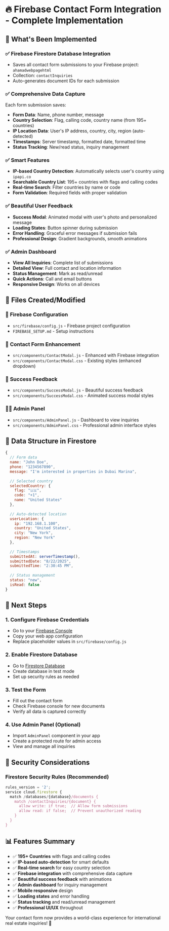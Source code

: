# 🔥 Firebase Contact Form Integration - Complete Implementation

## 🎯 **What's Been Implemented**

### ✅ **Firebase Firestore Database Integration**
- Saves all contact form submissions to your Firebase project: `ahamadwebpagehtml`
- Collection: `contactInquiries`
- Auto-generates document IDs for each submission

### ✅ **Comprehensive Data Capture**
Each form submission saves:
- **Form Data**: Name, phone number, message
- **Country Selection**: Flag, calling code, country name (from 195+ countries)
- **IP Location Data**: User's IP address, country, city, region (auto-detected)
- **Timestamps**: Server timestamp, formatted date, formatted time
- **Status Tracking**: New/read status, inquiry management

### ✅ **Smart Features**
- **IP-based Country Detection**: Automatically selects user's country using `ipapi.co`
- **Searchable Country List**: 195+ countries with flags and calling codes
- **Real-time Search**: Filter countries by name or code
- **Form Validation**: Required fields with proper validation

### ✅ **Beautiful User Feedback**
- **Success Modal**: Animated modal with user's photo and personalized message
- **Loading States**: Button spinner during submission
- **Error Handling**: Graceful error messages if submission fails
- **Professional Design**: Gradient backgrounds, smooth animations

### ✅ **Admin Dashboard**
- **View All Inquiries**: Complete list of submissions
- **Detailed View**: Full contact and location information
- **Status Management**: Mark as read/unread
- **Quick Actions**: Call and email buttons
- **Responsive Design**: Works on all devices

## 📁 **Files Created/Modified**

### 🔧 **Firebase Configuration**
- `src/firebase/config.js` - Firebase project configuration
- `FIREBASE_SETUP.md` - Setup instructions

### 💬 **Contact Form Enhancement**
- `src/components/ContactModal.js` - Enhanced with Firebase integration
- `src/components/ContactModal.css` - Existing styles (enhanced dropdown)

### 🎉 **Success Feedback**
- `src/components/SuccessModal.js` - Beautiful success feedback
- `src/components/SuccessModal.css` - Animated success modal styles

### 👨‍💼 **Admin Panel**
- `src/components/AdminPanel.js` - Dashboard to view inquiries
- `src/components/AdminPanel.css` - Professional admin interface styles

## 🔗 **Data Structure in Firestore**

```javascript
{
  // Form data
  name: "John Doe",
  phone: "1234567890",
  message: "I'm interested in properties in Dubai Marina",
  
  // Selected country
  selectedCountry: {
    flag: "🇺🇸",
    code: "+1",
    name: "United States"
  },
  
  // Auto-detected location
  userLocation: {
    ip: "192.168.1.100",
    country: "United States",
    city: "New York",
    region: "New York"
  },
  
  // Timestamps
  submittedAt: serverTimestamp(),
  submittedDate: "8/22/2025",
  submittedTime: "2:30:45 PM",
  
  // Status management
  status: "new",
  isRead: false
}
```

## 🚀 **Next Steps**

### 1. **Configure Firebase Credentials**
- Go to your [Firebase Console](https://console.firebase.google.com/project/ahamadwebpagehtml/settings/general)
- Copy your web app configuration
- Replace placeholder values in `src/firebase/config.js`

### 2. **Enable Firestore Database**
- Go to [Firestore Database](https://console.firebase.google.com/project/ahamadwebpagehtml/firestore)
- Create database in test mode
- Set up security rules as needed

### 3. **Test the Form**
- Fill out the contact form
- Check Firebase console for new documents
- Verify all data is captured correctly

### 4. **Use Admin Panel** (Optional)
- Import `AdminPanel` component in your app
- Create a protected route for admin access
- View and manage all inquiries

## 🔐 **Security Considerations**

### **Firestore Security Rules** (Recommended)
```javascript
rules_version = '2';
service cloud.firestore {
  match /databases/{database}/documents {
    match /contactInquiries/{document} {
      allow write: if true;  // Allow form submissions
      allow read: if false;  // Prevent unauthorized reading
    }
  }
}
```

## 📊 **Features Summary**
- ✅ **195+ Countries** with flags and calling codes
- ✅ **IP-based auto-detection** for smart defaults
- ✅ **Real-time search** for easy country selection
- ✅ **Firebase integration** with comprehensive data capture
- ✅ **Beautiful success feedback** with animations
- ✅ **Admin dashboard** for inquiry management
- ✅ **Mobile responsive** design
- ✅ **Loading states** and error handling
- ✅ **Status tracking** and read/unread management
- ✅ **Professional UI/UX** throughout

Your contact form now provides a world-class experience for international real estate inquiries! 🌟
